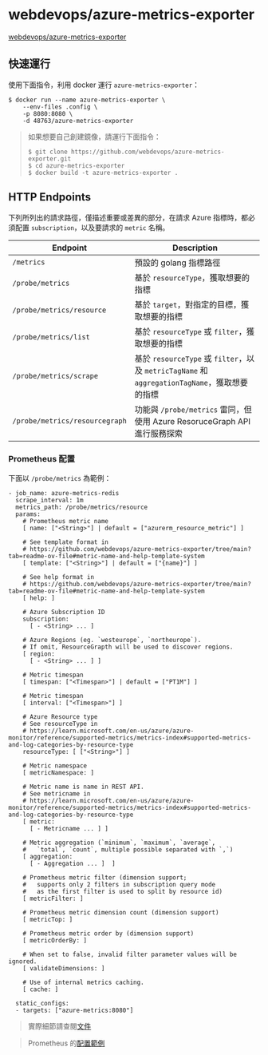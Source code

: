 # webdevops/azure-metrics-exporter

[webdevops/azure-metrics-exporter](https://github.com/webdevops/azure-metrics-exporter?tab=readme-ov-file#azure-monitor-metrics-exporter)

## 快速運行

使用下面指令，利用 docker 運行 `azure-metrics-exporter`：

```
$ docker run --name azure-metrics-exporter \
    --env-files .config \
    -p 8080:8080 \
    -d 48763/azure-metrics-exporter
```

> 
> 如果想要自己創建鏡像，請運行下面指令：
> 
> ```
> $ git clone https://github.com/webdevops/azure-metrics-exporter.git
> $ cd azure-metrics-exporter
> $ docker build -t azure-metrics-exporter .
> ```
>

## HTTP Endpoints

下列所列出的請求路徑，僅描述重要或差異的部分，在請求 Azure 指標時，都必須配置 `subscription`，以及要請求的 `metric` 名稱。

| Endpoint | Description |
| - | - |
| `/metrics`                     | 預設的 golang 指標路徑 |
| `/probe/metrics`               | 基於 `resourceType`，獲取想要的指標 |
| `/probe/metrics/resource`      | 基於 `target`，對指定的目標，獲取想要的指標 |
| `/probe/metrics/list`          | 基於 `resourceType` 或 `filter`，獲取想要的指標 |
| `/probe/metrics/scrape`        | 基於 `resourceType` 或 `filter`，以及 `metricTagName` 和 `aggregationTagName`，獲取想要的指標 |
| `/probe/metrics/resourcegraph` | 功能與 `/probe/metrics` 雷同，但使用 Azure ResoruceGraph API 進行服務探索 |

### Prometheus 配置

下面以 `/probe/metrics` 為範例：

```
- job_name: azure-metrics-redis
  scrape_interval: 1m
  metrics_path: /probe/metrics/resource
  params:
    # Prometheus metric name
    [ name: ["<String>"] | default = ["azurerm_resource_metric"] ]

    # See template format in 
    # https://github.com/webdevops/azure-metrics-exporter/tree/main?tab=readme-ov-file#metric-name-and-help-template-system
    [ template: ["<String>"] | default = ["{name}"] ]

    # See help format in 
    # https://github.com/webdevops/azure-metrics-exporter/tree/main?tab=readme-ov-file#metric-name-and-help-template-system
    [ help: ]

    # Azure Subscription ID                                                                                                                                
    subscription:
      [ - <String> ... ]

    # Azure Regions (eg. `westeurope`, `northeurope`). 
    # If omit, ResourceGrapth will be used to discover regions.
    [ region:
      [ - <String> ... ] ]

    # Metric timespan
    [ timespan: ["<Timespan>"] | default = ["PT1M"] ]

    # Metric timespan
    [ interval: ["<Timespan>"] ]

    # Azure Resource type
    # See resourceType in 
    # https://learn.microsoft.com/en-us/azure/azure-monitor/reference/supported-metrics/metrics-index#supported-metrics-and-log-categories-by-resource-type
    resourceType: [ ["<String>"] ]

    # Metric namespace
    [ metricNamespace: ]

    # Metric name is name in REST API.
    # See metricname in 
    # https://learn.microsoft.com/en-us/azure/azure-monitor/reference/supported-metrics/metrics-index#supported-metrics-and-log-categories-by-resource-type
    [ metric:
      [ - Metricname ... ] ]

    # Metric aggregation (`minimum`, `maximum`, `average`, 
    #   `total`, `count`, multiple possible separated with `,`)
    [ aggregation:
      [ - Aggregation ... ]  ]

    # Prometheus metric filter (dimension support; 
    #   supports only 2 filters in subscription query mode 
    #   as the first filter is used to split by resource id)
    [ metricFilter: ]

    # Prometheus metric dimension count (dimension support)
    [ metricTop: ]

    # Prometheus metric order by (dimension support)
    [ metricOrderBy: ]

    # When set to false, invalid filter parameter values will be ignored.
    [ validateDimensions: ]

    # Use of internal metrics caching.
    [ cache: ]

  static_configs:
  - targets: ["azure-metrics:8080"]
```

> 實際細節請查閱[文件](https://github.com/webdevops/azure-metrics-exporter/blob/main/README.md#http-endpoints)

> Prometheus 的[配置範例](../../server/config/azure/exporter-metrics.yml)
